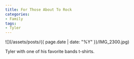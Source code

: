 ```yaml
---
title: For Those About To Rock
categories:
- Family
tags:
- Tyler
---
```


![](/assets/posts/{{ page.date | date: "%Y" }}/IMG_2300.jpg)
  



Tyler with one of his favorite bands t-shirts.
